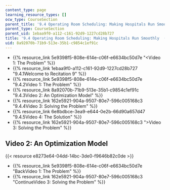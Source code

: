 ```yaml
---
content_type: page
learning_resource_types: []
ocw_type: CourseSection
parent_title: '9.4 Operating Room Scheduling: Making Hospitals Run Smoothly  (Recitation)'
parent_type: CourseSection
parent_uid: 1ebaa9f0-a112-c161-92d9-1227cd28b727
title: '9.4 Operating Room Scheduling: Making Hospitals Run Smoothly  (Recitation)'
uid: 8a92070b-71b9-513e-35b1-c9854c1ef91c
---
```


*   {{% resource_link 5e9398f5-808e-614e-c06f-e6634bc50d7e "\<Video 1: The Problem" %}}
*   {{% resource_link 1ebaa9f0-a112-c161-92d9-1227cd28b727 "9.4.1Welcome to Recitation 9" %}}
*   {{% resource_link 5e9398f5-808e-614e-c06f-e6634bc50d7e "9.4.2Video 1: The Problem" %}}
*   {{% resource_link 8a92070b-71b9-513e-35b1-c9854c1ef91c "9.4.3Video 2: An Optimization Model" %}}
*   {{% resource_link 162e5921-904a-9507-80e7-596c005168c3 "9.4.4Video 3: Solving the Problem" %}}
*   {{% resource_link 6e8bdbce-3ea9-e644-0e2b-66d90a657d47 "9.4.5Video 4: The Solution" %}}
*   {{% resource_link 162e5921-904a-9507-80e7-596c005168c3 "\>Video 3: Solving the Problem" %}}

Video 2: An Optimization Model
------------------------------

{{< resource e8273e64-04dd-14bc-3de0-f9646b82c0de >}}

*   {{% resource_link 5e9398f5-808e-614e-c06f-e6634bc50d7e "BackVideo 1: The Problem" %}}
*   {{% resource_link 162e5921-904a-9507-80e7-596c005168c3 "ContinueVideo 3: Solving the Problem" %}}